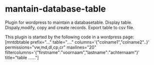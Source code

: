# mantain-database-table
Plugin for wordpress to maintain a databasetable. Display table. Dispaly,modify, copy and create records. Export table to csv file.

This plugin is started by the following code in a wordpress page:
[mntdbtable prefix="..." table="...." columns='{"colname1","colname2"..}' permissions="vw,md,dl,cp,cr" maxlines="20" filtercolumns='{"firstname":"voornaam","lastname":"achternaam"}' title="table ......"]
